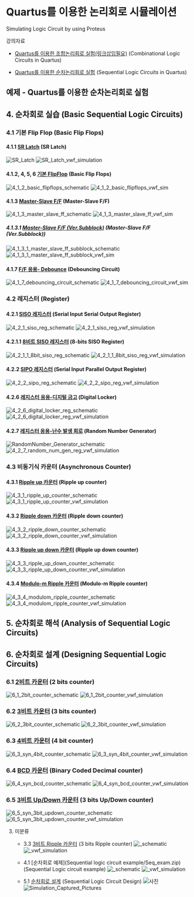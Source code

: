 # Quartus를 이용한 논리회로 시뮬레이션
Simulating Logic Circuit by using Proteus

강의자료  
+ [Quartus를 이용한 조합논리회로 실험(링크삽입필요)]() (Combinational Logic Circuits in Quartus)

+ [Quartus를 이용한 순차논리회로 실험](https://docs.google.com/document/d/18B2oY9i0UkC5DJaRiA0vmYNfsSaPw23wI-6OQMqPB7Y/edit?usp=sharing) (Sequential Logic Circuits in Quartus)

## 예제 - Quartus를 이용한 순차논리회로 실험

## 4. 순차회로 실습 (Basic Sequential Logic Circuits)

### 4.1 기본 Flip Flop (Basic Flip Flops) 

#### 4.1.1  [SR Latch](4_1_1_sr_latch) (SR Latch)
![SR_Latch](4_1_1_sr_latch/SR_Latch/4_1_1_sr_latch_schematic.png)
![SR_Latch_vwf_simulation](4_1_1_sr_latch/SR_Latch/4_1_1_sr_latch_vwf_sim.png)

#### 4.1.2, 4, 5, 6   [기본 FlipFlop](4_1_2_basic_flipflops) (Basic Flip Flops)

![4_1_2_basic_flipflops_schematic](4_1_2_basic_flipflops/4_1_2_basic_flipflops_schematic.png) 
![4_1_2_basic_flipflops_vwf_sim](4_1_2_basic_flipflops/4_1_2_basic_flipflops_vwf_sim.png) 

#### 4.1.3  [Master-Slave F/F](4_1_3_master_slave_ff) (Master-Slave F/F)
![4_1_3_master_slave_ff_schematic](4_1_3_master_slave_ff/4_1_3_master_slave_ff_schematic.png)
![4_1_3_master_slave_ff_vwf_sim](4_1_3_master_slave_ff/4_1_3_master_slave_ff_vwf_sim.png) 

##### 4.1.3.1  [Master-Slave F/F (Ver.Subblock)](4_1_3_1_master_slave_ff_subblock) (Master-Slave F/F (Ver.Subblock))
![4_1_3_1_master_slave_ff_subblock_schematic](4_1_3_1_master_slave_ff_subblock/4_1_3_1_master_slave_ff_subblock_schematic.png)
![4_1_3_1_master_slave_ff_subblock_vwf_sim](4_1_3_1_master_slave_ff_subblock/4_1_3_1_master_slave_ff_subblock_vwf_sim.png)

#### 4.1.7  [F/F 응용- Debounce](4_1_7_debouncing_circuit) (Debouncing Circuit)
![4_1_7_debouncing_circuit_schematic](4_1_7_debouncing_circuit/4_1_7_debouncing_circuit_schematic.png)
![4_1_7_debouncing_circuit_vwf_sim](4_1_7_debouncing_circuit/4_1_7_debouncing_circuit_vwf_sim.png)




### 4.2  레지스터 (Register)

#### 4.2.1 [SISO 레지스터](4_2_1_siso_reg) (Serial Input Serial Output Register)
![4_2_1_siso_reg_schematic](4_2_1_siso_reg/4_2_1_siso_reg_schematic.png)
![4_2_1_siso_reg_vwf_simulation](4_2_1_siso_reg/4_2_1_siso_reg_vwf_simulation.png)

#### 4.2.1.1 [8비트 SISO 레지스터](4_2_1_siso_reg) (8-bits SISO Register)
![4_2_1_1_8bit_siso_reg_schematic](4_2_1_siso_reg/4_2_1_1_8bit_siso_reg_schematic.png)
![4_2_1_1_8bit_siso_reg_vwf_simulation](4_2_1_siso_reg/4_2_1_1_8bit_siso_reg_vwf_simulation.png)

#### 4.2.2 [SIPO 레지스터](4_2_2_sipo_reg) (Serial Input Parallel Output Register)
![4_2_2_sipo_reg_schematic](4_2_2_sipo_reg/4_2_2_sipo_reg_schematic.png)
![4_2_2_sipo_reg_vwf_simulation](4_2_2_sipo_reg/4_2_2_sipo_reg_vwf_simulation.png)
    
#### 4.2.6 [레지스터 응용-디지털 금고](4_2_6_digital_locker_reg) (Digital Locker)
![4_2_6_digital_locker_reg_schematic](4_2_6_digital_locker_reg/4_2_6_digital_locker_reg_schematic.png)
![4_2_6_digital_locker_reg_vwf_simulation](4_2_6_digital_locker_reg/4_2_6_digital_locker_reg_vwf_simulation.png)

#### 4.2.7 [레지스터 응용-난수 발생 회로](4_2_7_random_num_gen_reg) (Random Number Generator)
![RandomNumber_Generator_schematic](4_2_7_random_num_gen_reg/4_2_7_random_num_gen_reg_schematic.png)
![4_2_7_random_num_gen_reg_vwf_simulation](4_2_7_random_num_gen_reg/4_2_7_random_num_gen_reg_vwf_simulation.png)




### 4.3  비동기식 카운터 (Asynchronous Counter)

#### 4.3.1 [Ripple up 카운터](4_3_1_ripple_up_counter) (Ripple up counter)
![4_3_1_ripple_up_counter_schematic](4_3_1_ripple_up_counter/4_3_1_ripple_up_counter_schematic.png)
![4_3_1_ripple_up_counter_vwf_simulation](4_3_1_ripple_up_counter/4_3_1_ripple_up_counter_vwf_simulation.png)

#### 4.3.2 [Ripple down 카운터](4_3_2_ripple_down_counter) (Ripple down counter)
![4_3_2_ripple_down_counter_schematic](4_3_2_ripple_down_counter/4_3_2_ripple_down_counter_schematic.png)
![4_3_2_ripple_down_counter_vwf_simulation](4_3_2_ripple_down_counter/4_3_2_ripple_down_counter_vwf_simulation.png)

#### 4.3.3 [Ripple up down 카운터](4_3_3_ripple_up_down_counter) (Ripple up down counter)
![4_3_3_ripple_up_down_counter_schematic](4_3_3_ripple_up_down_counter/4_3_3_ripple_up_down_counter_schematic.png)
![4_3_3_ripple_up_down_counter_vwf_simulation](4_3_3_ripple_up_down_counter/4_3_3_ripple_up_down_counter_vwf_simulation.png)

#### 4.3.4 [Modulo-m Ripple 카운터](4_3_4_modulom_ripple_counter) (Modulo-m Ripple counter)
![4_3_4_modulom_ripple_counter_schematic](4_3_4_modulom_ripple_counter/4_3_4_modulom_ripple_counter_schematic.png)
![4_3_4_modulom_ripple_counter_vwf_simulation](4_3_4_modulom_ripple_counter/4_3_4_modulom_ripple_counter_vwf_simulation.png)





## 5. 순차회로 해석 (Analysis of Sequential Logic Circuits)




## 6. 순차회로 설계 (Designing Sequential Logic Circuits)

### 6.1 [2비트 카운터](6_1_2bit_counter) (2 bits counter)
![6_1_2bit_counter_schematic](6_1_2bit_counter/6_1_2bit_counter_schematic.png)
![6_1_2bit_counter_vwf_simulation](6_1_2bit_counter/6_1_2bit_counter_vwf_simulation.png)

### 6.2 [3비트 카운터](6_2_3bit_counter) (3 bits counter)
![6_2_3bit_counter_schematic](6_2_3bit_counter/6_2_3bit_counter_schematic.png)
![6_2_3bit_counter_vwf_simulation](6_2_3bit_counter/6_2_3bit_counter_vwf_simulation.png)
        
### 6.3 [4비트 카운터](6_3_syn_4bit_counter) (4 bit counter)
![6_3_syn_4bit_counter_schematic](6_3_syn_4bit_counter/6_3_syn_4bit_counter_schematic.png)
![6_3_syn_4bit_counter_vwf_simulation](6_3_syn_4bit_counter/6_3_syn_4bit_counter_vwf_simulation.png)

### 6.4 [BCD 카운터](6_4_syn_bcd_counter) (Binary Coded Decimal counter)
![6_4_syn_bcd_counter_schematic](6_4_syn_bcd_counter/6_4_syn_bcd_counter_schematic.png)
![6_4_syn_bcd_counter_vwf_simulation](6_4_syn_bcd_counter/6_4_syn_bcd_counter_vwf_simulation.png)

### 6.5 [3비트 Up/Down 카운터](6_5_syn_3bit_updown_counter) (3 bits Up/Down counter)
![6_5_syn_3bit_updown_counter_schematic](6_5_syn_3bit_updown_counter/6_5_syn_3bit_updown_counter_schematic.png)
![6_5_syn_3bit_updown_counter_vwf_simulation](6_5_syn_3bit_updown_counter/6_5_syn_3bit_updown_counter_vwf_simulation.png)

3. 미분류

    
    + 3.3 [3비트 Ripple 카운터](3bit_ripple) (3 bits Ripple counter)
        ![_schematic](_schematic.png)
        ![_vwf_simulation](_vwf_simulation.png)  


    + 4.1 [순차회로 예제](Sequential logic circuit example/Seq_exam.zip) (Sequential Logic circuit example)
        ![_schematic](_schematic.png)
        ![_vwf_simulation](_vwf_simulation.png)

    + 5.1 [순차회로 설계](Design_Sequential_Circuit/Design_Sequential_Circuit.zip) (Sequential Logic Circuit Design)
        ![사진]()
        ![Simulation_Captured_Pictures](Design_Sequential_Circuit/Simulation_Captured_Pictures.JPG)
         

